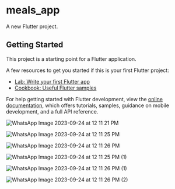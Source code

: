 # meals_app

A new Flutter project.

## Getting Started

This project is a starting point for a Flutter application.

A few resources to get you started if this is your first Flutter project:

- [Lab: Write your first Flutter app](https://docs.flutter.dev/get-started/codelab)
- [Cookbook: Useful Flutter samples](https://docs.flutter.dev/cookbook)

For help getting started with Flutter development, view the
[online documentation](https://docs.flutter.dev/), which offers tutorials,
samples, guidance on mobile development, and a full API reference.

![WhatsApp Image 2023-09-24 at 12 11 21 PM](https://github.com/malaikagohar/MealsApp-Practice-/assets/75691736/cbce8531-3349-415b-96e1-f4b32425c0bc)

![WhatsApp Image 2023-09-24 at 12 11 25 PM](https://github.com/malaikagohar/MealsApp-Practice-/assets/75691736/bc6c1981-1533-48d5-b74a-29f74c5e9733)

![WhatsApp Image 2023-09-24 at 12 11 26 PM](https://github.com/malaikagohar/MealsApp-Practice-/assets/75691736/1fcb0747-910d-4ee8-9e3c-ea938c9a92e6)

![WhatsApp Image 2023-09-24 at 12 11 25 PM (1)](https://github.com/malaikagohar/MealsApp-Practice-/assets/75691736/5cc67495-cc3c-47d9-b86e-7b7617fe71d6)

![WhatsApp Image 2023-09-24 at 12 11 26 PM (1)](https://github.com/malaikagohar/MealsApp-Practice-/assets/75691736/27f0a972-5911-4351-a09f-f1f71e03a717)

![WhatsApp Image 2023-09-24 at 12 11 26 PM (2)](https://github.com/malaikagohar/MealsApp-Practice-/assets/75691736/960899f1-2b34-4251-bd25-d06efe44e16d)






